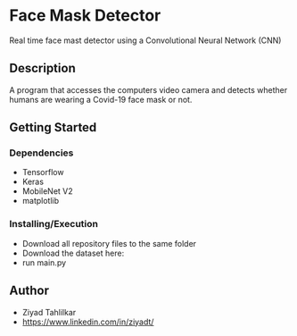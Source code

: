 # Face Mask Detector

Real time face mast detector using a Convolutional Neural Network (CNN)

## Description

A program that accesses the computers video camera and detects whether humans are wearing a Covid-19 face mask or not.

## Getting Started

### Dependencies

* Tensorflow
* Keras
* MobileNet V2
* matplotlib

### Installing/Execution

* Download all repository files to the same folder
* Download the dataset here: 
* run main.py

## Author
* Ziyad Tahlilkar
* https://www.linkedin.com/in/ziyadt/
